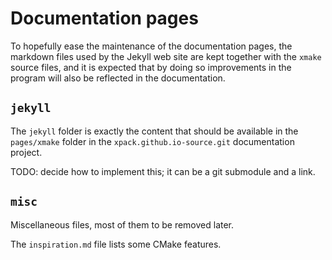 # Documentation pages

To hopefully ease the maintenance of the documentation pages,
the markdown files used by the Jekyll web site are kept together
with the `xmake` source files, and it is expected that by doing so
improvements in the program will also be reflected in the documentation.

## `jekyll`

The `jekyll` folder is exactly the content that should be available in
the `pages/xmake` folder in the `xpack.github.io-source.git`
documentation project.

TODO: decide how to implement this; it can be a git submodule and a link.

## `misc`

Miscellaneous files, most of them to be removed later.

The `inspiration.md` file lists some CMake features.

